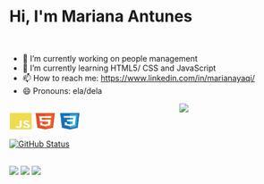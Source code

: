 # Hi, I'm Mariana Antunes
<br>

- 🔭 I’m currently working on people management
- 🌱 I’m currently learning HTML5/ CSS and JavaScript 
- 📫 How to reach me: https://www.linkedin.com/in/marianayaqi/
- 😄 Pronouns: ela/dela

 <div style="display: inline_block">
  <img align="right" src="https://user-images.githubusercontent.com/123278537/217969926-41ad8ca8-98a6-4610-93a7-64c13bb579ed.png" width="200"px/>



  </div>

<div style="display: inline_block"><br>
  <img align="center" alt="Rafa-Js" height="30" width="40" src="https://raw.githubusercontent.com/devicons/devicon/master/icons/javascript/javascript-plain.svg">
  <img align="center" alt="Rafa-HTML" height="30" width="40" src="https://raw.githubusercontent.com/devicons/devicon/master/icons/html5/html5-original.svg">
  <img align="center" alt="Rafa-CSS" height="30" width="40" src="https://raw.githubusercontent.com/devicons/devicon/master/icons/css3/css3-original.svg">
</div>
  
  <br>
  <a href="https://github.com/mariantune"><img alt="GitHub Status" src="https://github-readme-stats.vercel.app/api?username=mariantune&hide=contribs&show_icons=true&include_all_commits=true&count_private=true"/></a>
  
<br>


<br>
 
<div> 

  <a href = "mailto:mari.antunes911@gmail.com"><img src="https://img.shields.io/badge/-Gmail-%23333?style=for-the-badge&logo=gmail&logoColor=white" target="_blank"></a>
  <a href="https://www.linkedin.com/in/marianayaqi" target="_blank"><img src="https://img.shields.io/badge/-LinkedIn-%230077B5?style=for-the-badge&logo=linkedin&logoColor=white" target="_blank"></a> 
    <a href="https://instagram.com/marywushu" target="_blank"><img src="https://img.shields.io/badge/-Instagram-%23E4405F?style=for-the-badge&logo=instagram&logoColor=white" target="_blank"></a>
</div>
